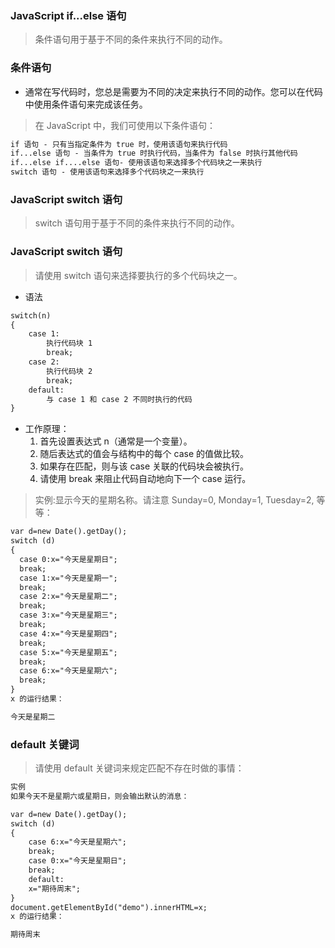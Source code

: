 ### JavaScript if...else 语句
> 条件语句用于基于不同的条件来执行不同的动作。

### 条件语句
- 通常在写代码时，您总是需要为不同的决定来执行不同的动作。您可以在代码中使用条件语句来完成该任务。

> 在 JavaScript 中，我们可使用以下条件语句：
```html
if 语句 - 只有当指定条件为 true 时，使用该语句来执行代码
if...else 语句 - 当条件为 true 时执行代码，当条件为 false 时执行其他代码
if...else if....else 语句- 使用该语句来选择多个代码块之一来执行
switch 语句 - 使用该语句来选择多个代码块之一来执行

```


### JavaScript switch 语句
> switch 语句用于基于不同的条件来执行不同的动作。

### JavaScript switch 语句
> 请使用 switch 语句来选择要执行的多个代码块之一。

- 语法
```html
switch(n)
{
    case 1:
        执行代码块 1
        break;
    case 2:
        执行代码块 2
        break;
    default:
        与 case 1 和 case 2 不同时执行的代码
}
```
- 工作原理：
    1. 首先设置表达式 n（通常是一个变量）。
    2. 随后表达式的值会与结构中的每个 case 的值做比较。
    3. 如果存在匹配，则与该 case 关联的代码块会被执行。
    4. 请使用 break 来阻止代码自动地向下一个 case 运行。


> 实例:显示今天的星期名称。请注意 Sunday=0, Monday=1, Tuesday=2, 等等：
```html
var d=new Date().getDay(); 
switch (d) 
{ 
  case 0:x="今天是星期日"; 
  break; 
  case 1:x="今天是星期一"; 
  break; 
  case 2:x="今天是星期二"; 
  break; 
  case 3:x="今天是星期三"; 
  break; 
  case 4:x="今天是星期四"; 
  break; 
  case 5:x="今天是星期五"; 
  break; 
  case 6:x="今天是星期六"; 
  break; 
}
x 的运行结果：

今天是星期二
```
### default 关键词
> 请使用 default 关键词来规定匹配不存在时做的事情：
```html
实例
如果今天不是星期六或星期日，则会输出默认的消息：

var d=new Date().getDay();
switch (d)
{
    case 6:x="今天是星期六";
    break;
    case 0:x="今天是星期日";
    break;
    default:
    x="期待周末";
}
document.getElementById("demo").innerHTML=x;
x 的运行结果：

期待周末
```